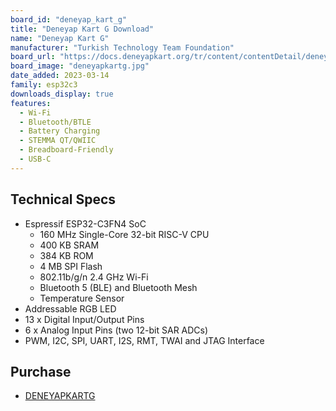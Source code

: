 ```yaml
---
board_id: "deneyap_kart_g"
title: "Deneyap Kart G Download"
name: "Deneyap Kart G"
manufacturer: "Turkish Technology Team Foundation"
board_url: "https://docs.deneyapkart.org/tr/content/contentDetail/deneyap-kart-g"
board_image: "deneyapkartg.jpg"
date_added: 2023-03-14
family: esp32c3
downloads_display: true
features:
  - Wi-Fi
  - Bluetooth/BTLE
  - Battery Charging
  - STEMMA QT/QWIIC
  - Breadboard-Friendly
  - USB-C
---
```


## Technical Specs
  - Espressif ESP32-C3FN4 SoC
    - 160 MHz Single-Core 32-bit RISC-V CPU
    - 400 KB SRAM
    - 384 KB ROM
    - 4 MB SPI Flash
    - 802.11b/g/n 2.4 GHz Wi-Fi
    - Bluetooth 5 (BLE) and Bluetooth Mesh
    - Temperature Sensor
  - Addressable RGB LED
  - 13 x Digital Input/Output Pins
  - 6 x Analog Input Pins (two 12-bit SAR ADCs)
  - PWM, I2C, SPI, UART, I2S, RMT, TWAI and JTAG Interface

## Purchase
* [DENEYAPKARTG](https://magaza.deneyapkart.org/tr/product/detail/deneyap-kart-g-type-c)
